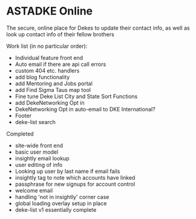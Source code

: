 # ASTADKE Online
The secure, online place for Dekes to update their contact info, as well as look up contact info of their fellow brothers

Work list (in no particular order):
+ Individual feature front end
+ Auto email if there are api call errors
+ custom 404 etc. handlers
+ add blog functionality
+ add Mentoring and Jobs portal
+ add Find Sigma Taus map tool
+ Fine tune Deke List City and State Sort Functions
+ add DekeNetworking Opt in
+ DekeNetworking Opt in auto-email to DKE International?
+ Footer
+ deke-list search



Completed
+ site-wide front end
+ basic user model
+ insightly email lookup
+ user editing of info
+ Looking up user by last name if email fails
+ insightly tag to note which accounts have linked
+ passphrase for new signups for account control
+ welcome email
+ handling 'not in insightly' corner case
+ global loading overlay setup in place
+ deke-list v1 essentially complete